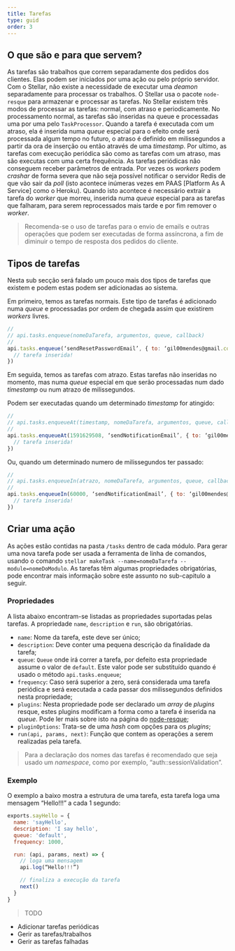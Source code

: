```yaml
---
title: Tarefas
type: guid
order: 3
---
```


## O que são e para que servem?

As tarefas são trabalhos que correm separadamente dos pedidos dos clientes. Elas podem ser iniciados por uma ação ou pelo próprio servidor. Com o Stellar, não existe a necessidade de executar uma _deamon_ separadamente para processar os trabalhos. O Stellar usa o pacote `node-resque` para armazenar e processar as tarefas.No Stellar existem três modos de processar as tarefas: normal, com atraso e periodicamente. No processamento normal, as tarefas são inseridas na queue e processadas uma por uma pelo `TaskProcessor`. Quando a tarefa é executada com um atraso, ela é inserida numa _queue_ especial para o efeito onde será processada algum tempo no futuro, o atraso é definido em milissegundos a partir da ora de inserção ou então através de uma _timestamp_. Por ultimo, as tarefas com execução periódica são como as tarefas com um atraso, mas são executas com uma certa frequência. As tarefas periódicas não conseguem receber parâmetros de entrada.Por vezes os _workers_ podem _crashar_ de forma severa que não seja possível notificar o servidor Redis de que vão sair da _poll_ (isto acontece inúmeras vezes em PAAS [Platform As A Service] como o Heroku). Quando isto acontece é necessário extrair a tarefa do _worker_ que morreu, inserida numa _queue_ especial para as tarefas que falharam, para serem reprocessados mais tarde e por fim remover o _worker_.

> Recomenda-se o uso de tarefas para o envio de emails e outras operações que podem ser executadas de forma assíncrona, a fim de diminuir o tempo de resposta dos pedidos do cliente.

## Tipos de tarefas

Nesta sub secção será falado um pouco mais dos tipos de tarefas que existem e podem estas podem ser adicionadas ao sistema.

Em primeiro, temos as tarefas normais. Este tipo de tarefas é adicionado numa _queue_ e processadas por ordem de chegada assim que existirem _workers_ livres.

```javascript
//
// api.tasks.enqueue(nomeDaTarefa, argumentos, queue, callback)
//
api.tasks.enqueue(‘sendResetPasswordEmail’, { to: ‘gil00mendes@gmail.com’ }, ‘default’, (error, toRun) => {
  // tarefa inserida!
})
```

Em seguida, temos as tarefas com atrazo. Estas tarefas não inseridas no momento, mas numa _queue_ especial em que serão processadas num dado _timestamp_ ou num atrazo de milissegundos.

Podem ser executadas quando um determinado _timestamp_ for atingido:

```javascript
//
// api.tasks.enqueueAt(timestamp, nomeDaTarefa, argumentos, queue, callback)
//
api.tasks.enqueueAt(1591629508, ‘sendNotificationEmail’, { to: ‘gil00mendes@gmail.com’ }, ‘default’, (error, toRun) => {
  // tarefa inserida!
})
```

Ou, quando um determinado numero de milissegundos ter passado:


```javascript
//
// api.tasks.enqueueIn(atrazo, nomeDaTarefa, argumentos, queue, callback)
//
api.tasks.enqueueIn(60000, ‘sendNotificationEmail’, { to: ‘gil00mendes@gmail.com’ }, ‘default’, (error, toRun) => {
  // tarefa inserida!
})
```

## Criar uma ação

As ações estão contidas na pasta `/tasks` dentro de cada módulo. Para gerar uma nova tarefa pode ser usada a ferramenta de linha de comandos, usando o comando `stellar makeTask --name=nomeDaTarefa --module=nomeDoModulo`. As tarefas têm algumas propriedades obrigatórias, pode encontrar mais informação sobre este assunto no sub-capitulo a seguir.

### Propriedades

A lista abaixo encontram-se listadas as propriedades suportadas pelas tarefas. A propriedade `name`, `description` e `run`, são obrigatórias.

* `name`: Nome da tarefa, este deve ser único;
* `description`: Deve conter uma pequena descrição da finalidade da tarefa;
* `queue`: `Queue` onde irá correr a tarefa, por defeito esta propriedade assume o valor de `default`. Este valor pode ser substituído quando é usado o método `api.tasks.enqueue`;
* `frequency`: Caso será superior a zero, será considerada uma tarefa periódica e será executada a cada passar dos milissegundos definidos nesta propriedade;
* `plugins`: Nesta propriedade pode ser declarado um _array_ de _plugins_ resque, estes plugins modificam a forma como a tarefa é inserida na _queue_. Pode ler mais sobre isto na página do [node-resque](https://github.com/taskrabbit/node-resque);
* `pluginOptions`: Trata-se de uma _hash_ com opções para os _plugins_;
* `run(api, params, next)`: Função que contem as operações a serem realizadas pela tarefa.

> Para a declaração dos nomes das tarefas é recomendado que seja usado um _namespace_, como por exemplo, “auth::sessionValidation”.


### Exemplo

O exemplo a baixo mostra a estrutura de uma tarefa, esta tarefa loga uma mensagem “Hello!!!” a cada 1 segundo:

```javascript
exports.sayHello = {
  name: 'sayHello',
  description: 'I say hello',
  queue: 'default',
  frequency: 1000,

  run: (api, params, next) => {
    // loga uma mensagem
    api.log(“Hello!!!”)

    // finaliza a execução da tarefa
    next()
  }
}
```



> TODO
 * Adicionar tarefas periódicas 
 * Gerir as tarefas/trabalhos
 * Gerir as tarefas falhadas
